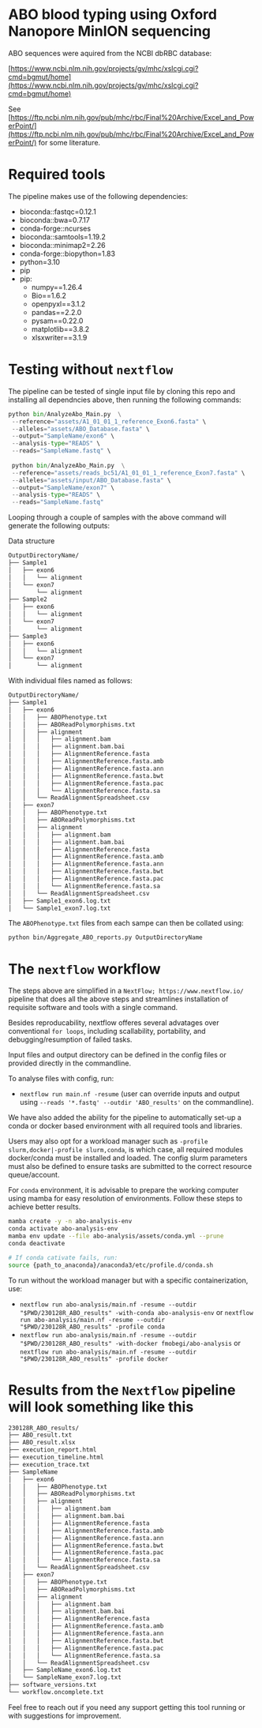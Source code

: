 # ABO blood typing using Oxford Nanopore MinION sequencing

ABO sequences were aquired from the NCBI dbRBC database:

[https://www.ncbi.nlm.nih.gov/projects/gv/mhc/xslcgi.cgi?cmd=bgmut/home](https://www.ncbi.nlm.nih.gov/projects/gv/mhc/xslcgi.cgi?cmd=bgmut/home)

See [https://ftp.ncbi.nlm.nih.gov/pub/mhc/rbc/Final%20Archive/Excel_and_PowerPoint/](https://ftp.ncbi.nlm.nih.gov/pub/mhc/rbc/Final%20Archive/Excel_and_PowerPoint/) for some literature.

# Required tools

The pipeline makes use of the following dependencies:

- bioconda::fastqc=0.12.1
- bioconda::bwa=0.7.17
- conda-forge::ncurses
- bioconda::samtools=1.19.2
- bioconda::minimap2=2.26
- conda-forge::biopython=1.83
- python=3.10
- pip
- pip:
  - numpy==1.26.4
  - Bio==1.6.2
  - openpyxl==3.1.2
  - pandas==2.2.0
  - pysam==0.22.0
  - matplotlib==3.8.2
  - xlsxwriter==3.1.9

# Testing without `nextflow`

The pipeline can be tested of single input file by cloning this repo and installing all dependncies above, then running the following commands:

```python
python bin/AnalyzeAbo_Main.py  \
 --reference="assets/A1_01_01_1_reference_Exon6.fasta" \
 --alleles="assets/ABO_Database.fasta" \
 --output="SampleName/exon6" \
 --analysis-type="READS" \
 --reads="SampleName.fastq" \
 
 python bin/AnalyzeAbo_Main.py  \
 --reference="assets/reads_bc51/A1_01_01_1_reference_Exon7.fasta" \
 --alleles="assets/input/ABO_Database.fasta" \
 --output="SampleName/exon7" \
 --analysis-type="READS" \
 --reads="SampleName.fastq"
```

Looping through a couple of samples with the above command will generate the following outputs:

Data structure

```bash
OutputDirectoryName/
├── Sample1
│   ├── exon6
│   │   └── alignment
│   └── exon7
│       └── alignment
├── Sample2
│   ├── exon6
│   │   └── alignment
│   └── exon7
│       └── alignment
├── Sample3
│   ├── exon6
│   │   └── alignment
│   └── exon7
│       └── alignment

```

With individual files named as follows:

```bash
OutputDirectoryName/
├── Sample1
│   ├── exon6
│   │   ├── ABOPhenotype.txt
│   │   ├── ABOReadPolymorphisms.txt
│   │   ├── alignment
│   │   │   ├── alignment.bam
│   │   │   ├── alignment.bam.bai
│   │   │   ├── AlignmentReference.fasta
│   │   │   ├── AlignmentReference.fasta.amb
│   │   │   ├── AlignmentReference.fasta.ann
│   │   │   ├── AlignmentReference.fasta.bwt
│   │   │   ├── AlignmentReference.fasta.pac
│   │   │   └── AlignmentReference.fasta.sa
│   │   └── ReadAlignmentSpreadsheet.csv
│   ├── exon7
│   │   ├── ABOPhenotype.txt
│   │   ├── ABOReadPolymorphisms.txt
│   │   ├── alignment
│   │   │   ├── alignment.bam
│   │   │   ├── alignment.bam.bai
│   │   │   ├── AlignmentReference.fasta
│   │   │   ├── AlignmentReference.fasta.amb
│   │   │   ├── AlignmentReference.fasta.ann
│   │   │   ├── AlignmentReference.fasta.bwt
│   │   │   ├── AlignmentReference.fasta.pac
│   │   │   └── AlignmentReference.fasta.sa
│   │   └── ReadAlignmentSpreadsheet.csv
│   ├── Sample1_exon6.log.txt
│   └── Sample1_exon7.log.txt

```

The `ABOPhenotype.txt` files from each sampe can then be collated using:

`python bin/Aggregate_ABO_reports.py OutputDirectoryName`

# The `nextflow` workflow

The steps above are simplified in a `NextFlow; https://www.nextflow.io/` pipeline that does all the above steps and streamlines installation of requisite software and tools with a single command.

Besides reproducability, nextflow offeres several advatages over conventional `for loops`, including scallability, portability, and debugging/resumption of failed tasks.

Input files and output directory can be defined in the config files or provided directly in the commandline.

To analyse files with config, run:

- `nextflow run main.nf -resume` (user can override inputs and output using `--reads '*.fastq' --outdir 'ABO_results'` on the commandline).

We have also added the ability for the pipeline to automatically set-up a conda or docker based environment with all required tools and libraries.

Users may also opt for a workload manager such as `-profile slurm,docker|-profile slurm,conda`, is which case, all required modules docker/conda must be installed and loaded. The config slurm parameters must also be defined to ensure tasks are submitted to the correct resource queue/account.

For `conda` environment, it is advisable to prepare the working computer using mamba for easy resolution of environments.
Follow these steps to achieve better results.

```bash
mamba create -y -n abo-analysis-env
conda activate abo-analysis-env
mamba env update --file abo-analysis/assets/conda.yml --prune
conda deactivate

# If conda cativate fails, run:
source {path_to_anaconda}/anaconda3/etc/profile.d/conda.sh
```

To run without the workload manager but with a specific containerization, use:

- `nextflow run abo-analysis/main.nf -resume --outdir "$PWD/230128R_ABO_results" -with-conda abo-analysis-env` or
  `nextflow run abo-analysis/main.nf -resume --outdir "$PWD/230128R_ABO_results" -profile conda`
- `nextflow run abo-analysis/main.nf -resume --outdir "$PWD/230128R_ABO_results" -with-docker fmobegi/abo-analysis` or
  `nextflow run abo-analysis/main.nf -resume --outdir "$PWD/230128R_ABO_results" -profile docker`

# Results from the `Nextflow` pipeline will look something like this

```bash
230128R_ABO_results/
├── ABO_result.txt
├── ABO_result.xlsx
├── execution_report.html
├── execution_timeline.html
├── execution_trace.txt
├── SampleName
│   ├── exon6
│   │   ├── ABOPhenotype.txt
│   │   ├── ABOReadPolymorphisms.txt
│   │   ├── alignment
│   │   │   ├── alignment.bam
│   │   │   ├── alignment.bam.bai
│   │   │   ├── AlignmentReference.fasta
│   │   │   ├── AlignmentReference.fasta.amb
│   │   │   ├── AlignmentReference.fasta.ann
│   │   │   ├── AlignmentReference.fasta.bwt
│   │   │   ├── AlignmentReference.fasta.pac
│   │   │   └── AlignmentReference.fasta.sa
│   │   └── ReadAlignmentSpreadsheet.csv
│   ├── exon7
│   │   ├── ABOPhenotype.txt
│   │   ├── ABOReadPolymorphisms.txt
│   │   ├── alignment
│   │   │   ├── alignment.bam
│   │   │   ├── alignment.bam.bai
│   │   │   ├── AlignmentReference.fasta
│   │   │   ├── AlignmentReference.fasta.amb
│   │   │   ├── AlignmentReference.fasta.ann
│   │   │   ├── AlignmentReference.fasta.bwt
│   │   │   ├── AlignmentReference.fasta.pac
│   │   │   └── AlignmentReference.fasta.sa
│   │   └── ReadAlignmentSpreadsheet.csv
│   ├── SampleName_exon6.log.txt
│   └── SampleName_exon7.log.txt
├── software_versions.txt
└── workflow.oncomplete.txt
```

Feel free to reach out if you need any support getting this tool running or with suggestions for improvement.
